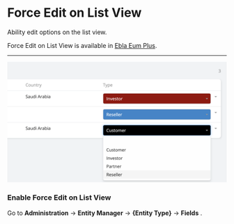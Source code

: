 # Force Edit on List View

Ability edit options on the list view.

Force Edit on List View is available in [Ebla Eum Plus](https://www.eblasoft.com.tr/espocrm-extension-page/espocrm-enum-plus).

---

![Show As Button](../../_static/images/extensions/enum-plus/force-edit-on-list-view.png)

### Enable Force Edit on List View

Go to **Administration** -> **Entity Manager** -> **{Entity Type}** -> **Fields** .
